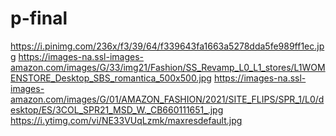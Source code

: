 # p-final
https://i.pinimg.com/236x/f3/39/64/f339643fa1663a5278dda5fe989ff1ec.jpg
https://images-na.ssl-images-amazon.com/images/G/33/img21/Fashion/SS_Revamp_L0_L1_stores/L1WOMENSTORE_Desktop_SBS_romantica_500x500.jpg
https://images-na.ssl-images-amazon.com/images/G/01/AMAZON_FASHION/2021/SITE_FLIPS/SPR_1/L0/desktop/ES/3COL_SPR21_MSD_W._CB660111651_.jpg
https://i.ytimg.com/vi/NE33VUqLzmk/maxresdefault.jpg
